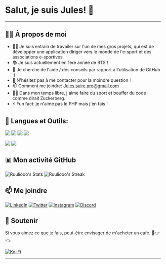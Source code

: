 # Salut, je suis Jules! 👋

---

## 🙋‍♂️ À propos de moi
* 👨‍💻 Je suis entrain de travailer sur l'un de mes gros projets, qui est de développer une application diriger vers le monde de l'e-sport et des associations e-sportives.
* 📚 Je suis actuellement en 1ere année de BTS !
* 🤔 Je cherche de l'aide / des conseils par rapport à l'utilisation de GitHub :)
* 💬 N'hésitez pas à me contacter pour la moindre question !
* 📫 Comment me joindre: Jules.suire.pro@gmail.com
* 🧗‍♂️ Dans mon temps libre, j'aime faire du sport et bouffer du code comme dirait Zuckerberg.
* ⚡️ Fun fact: je n'aime pas le PHP mais j'en fais !

## 🚀 Langues et Outils:
[![](https://img.shields.io/badge/-Python-346E9E?style=flat-rounded&logo=python&logoColor=FFDA4A)](https://www.python.org/)
[![](https://img.shields.io/badge/-PHP-777BB3?style=flat-rounded&logo=php&logoColor=fff)](https://www.php.net/manual/fr/intro-whatis.php)
[![](https://img.shields.io/badge/-HTML-E44F26?style=flat-rounded&logo=html5&logoColor=fff)](https://developer.mozilla.org/fr/docs/Web/HTML)
[![](https://img.shields.io/badge/MySQL-darkblue?style=flat-rounded&logo=mysql)](https://www.mysql.com/fr/)

[![](https://img.shields.io/badge/IDE-Visual%20Studio%20Code-0077BB?style=flat-rounded&logo=visual-studio-code)](https://code.visualstudio.com/)
[![](https://img.shields.io/badge/OS-Windows-blue?style=flat-rounded&logo=windows)](https://www.microsoft.com/fr-fr/windows?r=1)

## 📊 Mon activité GitHub

![Ruuliooo's Stats](https://github-readme-stats.vercel.app/api?username=Ruuliooo&theme=vue-dark&show_icons=true&hide_border=true&count_private=true)
![Ruuliooo's Streak](https://github-readme-streak-stats.herokuapp.com/?user=Ruuliooo&theme=vue-dark&hide_border=true)

## 📫 Me joindre

[![LinkedIn](https://img.shields.io/badge/LinkedIn-blue?style=flat&logo=linkedin)](https://fr.linkedin.com/in/jules-suire-ba1a18291)
[![Twitter](https://img.shields.io/badge/Twitter-blue?style=flat&logo=twitter)](https://twitter.com/Ruuliooo)
[![Instagram](https://img.shields.io/badge/Instagram-e4405f?style=flat&logo=instagram)](https://www.instagram.com/julesuire/)
[![Discord](https://img.shields.io/badge/juulioo.%E2%80%8E%20-black?style=flat-rounded&logo=discord)](discordapp.com/users/1138921300480499712)

## 💖 Soutenir

Si vous aimez ce que je fais, peut-être envisager de m'acheter un café. 🥺👉👈

[![Ko-Fi](https://www.ko-fi.com/img/githubbutton_sm.svg)](https://ko-fi.com/rulio)

---
